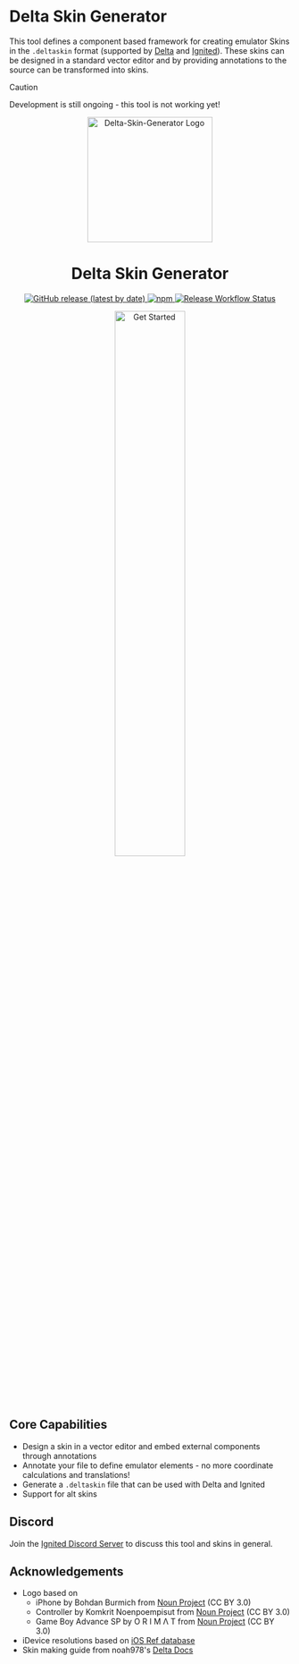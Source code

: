 # Delta Skin Generator

This tool defines a component based framework for creating emulator Skins in the `.deltaskin` format (supported by [Delta](https://github.com/rileytestut/Delta) and [Ignited](https://github.com/LitRitt/Ignited)). These skins can be designed in a standard vector editor and by providing annotations to the source can be transformed into skins.

> [!CAUTION]
> Development is still ongoing - this tool is not working yet!

<p align="center">
  <a href="https://dsg.steiler.dev/">
    <img style="width: 16em;" alt="Delta-Skin-Generator Logo" src="https://dsg.steiler.dev/_media/SkinLogo.svg">
  </a>
</p>

<h1 align="center"><strong>Delta Skin Generator</strong></h1>

<p align="center">
  <a href="https://github.com/steilerDev/delta-skin-generator/releases">
    <img alt="GitHub release (latest by date)" src="https://img.shields.io/github/v/release/steilerdev/delta-skin-generator?style=for-the-badge&logo=github&logoColor=white">
  </a>
  <a href="https://www.npmjs.com/package/delta-skin-generator">
    <img alt="npm" src="https://img.shields.io/npm/dm/delta-skin-generator?label=npm%20downloads&style=for-the-badge&logo=npm&logoColor=white">
  </a>
  <a href="https://github.com/steilerDev/delta-skin-generator/actions/workflows/build-publish.yml">
    <img alt="Release Workflow Status" src="https://img.shields.io/github/actions/workflow/status/steilerDev/delta-skin-generator/build-publish.yml?branch=main&label=Release&style=for-the-badge&logo=githubactions&logoColor=white">
  </a>
</p>
<p align="center">
  <a href="https://dsg.steiler.dev/#/guide">
    <img alt="Get Started" src="https://img.shields.io/static/v1?label=&message=Get%20Started&color=important&style=for-the-badge&logo=readthedocs&logoColor=white" style="width: 50%;">
  </a>
</p>

## Core Capabilities

- Design a skin in a vector editor and embed external components through annotations
- Annotate your file to define emulator elements - no more coordinate calculations and translations!
- Generate a `.deltaskin` file that can be used with Delta and Ignited
- Support for alt skins

## Discord

Join the [Ignited Discord Server](https://discord.gg/SKbs24Sg) to discuss this tool and skins in general.

## Acknowledgements

- Logo based on 
  - iPhone by Bohdan Burmich from <a href="https://thenounproject.com/browse/icons/term/iphone/" target="_blank" title="iPhone Icons">Noun Project</a> (CC BY 3.0)
  - Controller by Komkrit Noenpoempisut from <a href="https://thenounproject.com/browse/icons/term/controller/" target="_blank" title="Controller Icons">Noun Project</a> (CC BY 3.0)
  - Game Boy Advance SP by O R I M Λ T from <a href="https://thenounproject.com/browse/icons/term/game-boy-advance-sp/" target="_blank" title="Game Boy Advance SP Icons">Noun Project</a> (CC BY 3.0)
- iDevice resolutions based on [iOS Ref database](https://iosref.com/res)
- Skin making guide from noah978's [Delta Docs](https://noah978.gitbook.io/delta-docs/skins)

